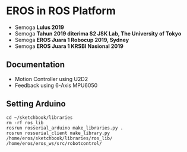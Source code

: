 # EROS in ROS Platform

* Semoga **Lulus 2019**
* Semoga **Tahun 2019 diterima S2 JSK Lab, The University of Tokyo**
* Semoga **EROS Juara 1 Robocup 2019, Sydney**
* Semoga **EROS Juara 1 KRSBI Nasional 2019**

## **Documentation**
* Motion Controller using U2D2
* Feedback using 6-Axis MPU6050

## Setting Arduino
```
cd ~/sketchbook/libraries
rm -rf ros_lib
rosrun rosserial_arduino make_libraries.py .
rosrun rosserial_client make_library.py /home/eros/sketchbook/libraries/ros_lib/ /home/eros/eros_ws/src/robotcontrol/
```
